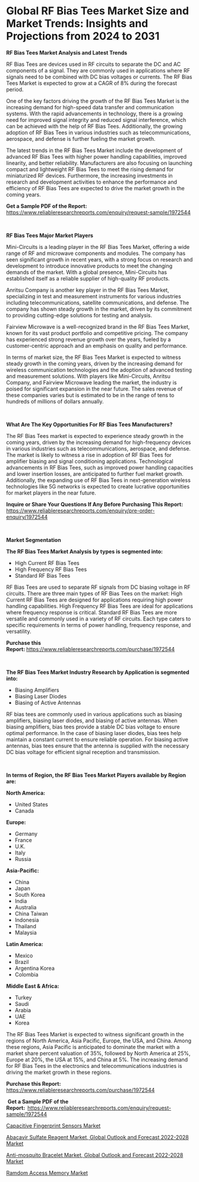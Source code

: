 <p><h1>Global RF Bias Tees Market Size and Market Trends: Insights and Projections from 2024 to 2031</h1></p><p><strong>RF Bias Tees Market Analysis and Latest Trends</strong></p>
<p><p>RF Bias Tees are devices used in RF circuits to separate the DC and AC components of a signal. They are commonly used in applications where RF signals need to be combined with DC bias voltages or currents. The RF Bias Tees Market is expected to grow at a CAGR of 8% during the forecast period. </p><p>One of the key factors driving the growth of the RF Bias Tees Market is the increasing demand for high-speed data transfer and communication systems. With the rapid advancements in technology, there is a growing need for improved signal integrity and reduced signal interference, which can be achieved with the help of RF Bias Tees. Additionally, the growing adoption of RF Bias Tees in various industries such as telecommunications, aerospace, and defense is further fueling the market growth.</p><p>The latest trends in the RF Bias Tees Market include the development of advanced RF Bias Tees with higher power handling capabilities, improved linearity, and better reliability. Manufacturers are also focusing on launching compact and lightweight RF Bias Tees to meet the rising demand for miniaturized RF devices. Furthermore, the increasing investments in research and development activities to enhance the performance and efficiency of RF Bias Tees are expected to drive the market growth in the coming years.</p></p>
<p><strong>Get a Sample PDF of the Report:&nbsp;</strong> <a href="https://www.reliableresearchreports.com/enquiry/request-sample/1972544">https://www.reliableresearchreports.com/enquiry/request-sample/1972544</a></p>
<p>&nbsp;</p>
<p><strong>RF Bias Tees Major Market Players</strong></p>
<p><p>Mini-Circuits is a leading player in the RF Bias Tees Market, offering a wide range of RF and microwave components and modules. The company has seen significant growth in recent years, with a strong focus on research and development to introduce innovative products to meet the changing demands of the market. With a global presence, Mini-Circuits has established itself as a reliable supplier of high-quality RF products.</p><p>Anritsu Company is another key player in the RF Bias Tees Market, specializing in test and measurement instruments for various industries including telecommunications, satellite communications, and defense. The company has shown steady growth in the market, driven by its commitment to providing cutting-edge solutions for testing and analysis.</p><p>Fairview Microwave is a well-recognized brand in the RF Bias Tees Market, known for its vast product portfolio and competitive pricing. The company has experienced strong revenue growth over the years, fueled by a customer-centric approach and an emphasis on quality and performance.</p><p>In terms of market size, the RF Bias Tees Market is expected to witness steady growth in the coming years, driven by the increasing demand for wireless communication technologies and the adoption of advanced testing and measurement solutions. With players like Mini-Circuits, Anritsu Company, and Fairview Microwave leading the market, the industry is poised for significant expansion in the near future. The sales revenue of these companies varies but is estimated to be in the range of tens to hundreds of millions of dollars annually.</p></p>
<p>&nbsp;</p>
<p><strong>What Are The Key Opportunities For RF Bias Tees Manufacturers?</strong></p>
<p><p>The RF Bias Tees market is expected to experience steady growth in the coming years, driven by the increasing demand for high-frequency devices in various industries such as telecommunications, aerospace, and defense. The market is likely to witness a rise in adoption of RF Bias Tees for amplifier biasing and signal conditioning applications. Technological advancements in RF Bias Tees, such as improved power handling capacities and lower insertion losses, are anticipated to further fuel market growth. Additionally, the expanding use of RF Bias Tees in next-generation wireless technologies like 5G networks is expected to create lucrative opportunities for market players in the near future.</p></p>
<p><strong>Inquire or Share Your Questions If Any Before Purchasing This Report:</strong> <a href="https://www.reliableresearchreports.com/enquiry/pre-order-enquiry/1972544">https://www.reliableresearchreports.com/enquiry/pre-order-enquiry/1972544</a></p>
<p>&nbsp;</p>
<p><strong>Market Segmentation</strong></p>
<p><strong>The RF Bias Tees Market Analysis by types is segmented into:</strong></p>
<p><ul><li>High Current RF Bias Tees</li><li>High Frequency RF Bias Tees</li><li>Standard RF Bias Tees</li></ul></p>
<p><p>RF Bias Tees are used to separate RF signals from DC biasing voltage in RF circuits. There are three main types of RF Bias Tees on the market: High Current RF Bias Tees are designed for applications requiring high power handling capabilities. High Frequency RF Bias Tees are ideal for applications where frequency response is critical. Standard RF Bias Tees are more versatile and commonly used in a variety of RF circuits. Each type caters to specific requirements in terms of power handling, frequency response, and versatility.</p></p>
<p><strong>Purchase this Report:&nbsp;</strong><a href="https://www.reliableresearchreports.com/purchase/1972544">https://www.reliableresearchreports.com/purchase/1972544</a></p>
<p>&nbsp;</p>
<p><strong>The RF Bias Tees Market Industry Research by Application is segmented into:</strong></p>
<p><ul><li>Biasing Amplifiers</li><li>Biasing Laser Diodes</li><li>Biasing of Active Antennas</li></ul></p>
<p><p>RF bias tees are commonly used in various applications such as biasing amplifiers, biasing laser diodes, and biasing of active antennas. When biasing amplifiers, bias tees provide a stable DC bias voltage to ensure optimal performance. In the case of biasing laser diodes, bias tees help maintain a constant current to ensure reliable operation. For biasing active antennas, bias tees ensure that the antenna is supplied with the necessary DC bias voltage for efficient signal reception and transmission.</p></p>
<p>&nbsp;</p>
<p><strong>In terms of Region, the RF Bias Tees Market Players available by Region are:</strong></p>
<p>
    <p> <strong> North America: </strong>
        <ul>
            <li>United States</li>
            <li>Canada</li>
        </ul>
        </p> 
    <p> <strong> Europe: </strong>
        <ul>
            <li>Germany</li>
            <li>France</li>
            <li>U.K.</li>
            <li>Italy</li>
            <li>Russia</li>
        </ul>
        </p> 
    <p> <strong> Asia-Pacific: </strong>
        <ul>
            <li>China</li>
            <li>Japan</li>
            <li>South Korea</li>
            <li>India</li>
            <li>Australia</li>
            <li>China Taiwan</li>
            <li>Indonesia</li>
            <li>Thailand</li>
            <li>Malaysia</li>
        </ul>
        </p> 
    <p> <strong> Latin America: </strong>
        <ul>
            <li>Mexico</li>
            <li>Brazil</li>
            <li>Argentina Korea</li>
            <li>Colombia</li>
        </ul>
        </p> 
    <p> <strong> Middle East & Africa: </strong>
        <ul>
            <li>Turkey</li>
            <li>Saudi</li>
            <li>Arabia</li>
            <li>UAE</li>
            <li>Korea</li>
        </ul>
    </p>
    </p>
<p><p>The RF Bias Tees Market is expected to witness significant growth in the regions of North America, Asia Pacific, Europe, the USA, and China. Among these regions, Asia Pacific is anticipated to dominate the market with a market share percent valuation of 35%, followed by North America at 25%, Europe at 20%, the USA at 15%, and China at 5%. The increasing demand for RF Bias Tees in the electronics and telecommunications industries is driving the market growth in these regions.</p></p>
<p><strong>Purchase this Report: </strong><a href="https://www.reliableresearchreports.com/purchase/1972544">https://www.reliableresearchreports.com/purchase/1972544</a></p>
<p>&nbsp;<strong>Get a Sample PDF of the Report:&nbsp;&nbsp;</strong><a href="https://www.reliableresearchreports.com/enquiry/request-sample/1972544">https://www.reliableresearchreports.com/enquiry/request-sample/1972544</a></p>
<p><strong></strong></p>
<p><p><a href="https://github.com/yoshih12/Market-Research-Report-List-2/blob/main/capacitive-fingerprint-sensors-market.md">Capacitive Fingerprint Sensors Market</a></p><p><a href="https://www.linkedin.com/pulse/abacavir-sulfate-reagent-market-global-outlook-forecast-2022-2028-g2ezc?trackingId=j8I7v9mJZ%2FHMFb52UnY5nA%3D%3D">Abacavir Sulfate Reagent Market, Global Outlook and Forecast 2022-2028 Market</a></p><p><a href="https://www.linkedin.com/pulse/anti-mosquito-bracelet-market-global-outlook-forecast-2022-2028-a9abc?trackingId=Fw7vjtbd4m6kjw%2FijRGdvA%3D%3D">Anti-mosquito Bracelet Market, Global Outlook and Forecast 2022-2028 Market</a></p><p><a href="https://github.com/jerrycopelandthomaswsqd8q/Market-Research-Report-List-2/blob/main/ramdom-access-memory-market.md">Ramdom Access Memory Market</a></p></p>